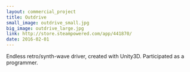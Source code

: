 ```yaml
---
layout: commercial_project
title: Outdrive
small_image: outdrive_small.jpg
big_image: outdrive_large.jpg
link: http://store.steampowered.com/app/441870/
date: 2016-02-01
---
```

<!-- Feb 2016 – May 2016 -->
Endless retro/synth-wave driver, created with Unity3D. Participated as a programmer.